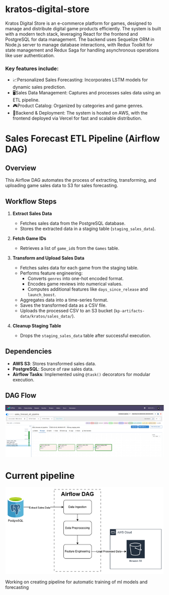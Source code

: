 # kratos-digital-store

Kratos Digital Store is an e-commerce platform for games, designed to manage and distribute digital game products efficiently. The system is built with a modern tech stack, leveraging React for the frontend and PostgreSQL for data management. The backend uses Sequelize ORM in Node.js server to manage database interactions, with Redux Toolkit for state management and Redux Saga for handling asynchronous operations like user authentication.

### Key features include:

- 📈Personalized Sales Forecasting: Incorporates LSTM models for dynamic sales prediction.
- 🖥️Sales Data Management: Captures and processes sales data using an ETL pipeline.
- 🎮Product Catalog: Organized by categories and game genres.
- 🗿Backend & Deployment: The system is hosted on AWS, with the frontend deployed via Vercel for fast and scalable distribution.

# Sales Forecast ETL Pipeline (Airflow DAG)

## Overview
This Airflow DAG automates the process of extracting, transforming, and uploading game sales data to S3 for sales forecasting.

## Workflow Steps
1. **Extract Sales Data**  
   - Fetches sales data from the PostgreSQL database.  
   - Stores the extracted data in a staging table (`staging_sales_data`).  

2. **Fetch Game IDs**  
   - Retrieves a list of `game_id`s from the `Games` table.  

3. **Transform and Upload Sales Data**  
   - Fetches sales data for each game from the staging table.  
   - Performs feature engineering:  
     - Converts `genres` into one-hot encoded format.  
     - Encodes game reviews into numerical values.  
     - Computes additional features like `days_since_release` and `launch_boost`.  
   - Aggregates data into a time-series format.  
   - Saves the transformed data as a CSV file.  
   - Uploads the processed CSV to an S3 bucket (`kp-artifacts-data/kratos/sales_data/`).  

4. **Cleanup Staging Table**  
   - Drops the `staging_sales_data` table after successful execution.  

## Dependencies
- **AWS S3**: Stores transformed sales data.  
- **PostgreSQL**: Source of raw sales data.  
- **Airflow Tasks**: Implemented using `@task()` decorators for modular execution.  

## DAG Flow

![DAGS Running on airflow](images/airflow_etl_screenshot.png)

# Current pipeline

![ML Pipeline](images/pipeline.png)

Working on creating pipeline for automatic training of ml models and forecasting
